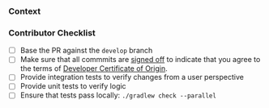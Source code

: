 ### Context
<!--- Why do you believe many users will benefit from this change? -->
<!--- Link to relevant issues or forum discussions here -->

### Contributor Checklist
- [ ] Base the PR against the `develop` branch
- [ ] Make sure that all commmits are [signed off](https://git-scm.com/docs/git-commit#git-commit---signoff) to indicate that you agree to the terms of [Developer Certificate of Origin](https://developercertificate.org/).
- [ ] Provide integration tests to verify changes from a user perspective
- [ ] Provide unit tests to verify logic
- [ ] Ensure that tests pass locally: `./gradlew check --parallel`
